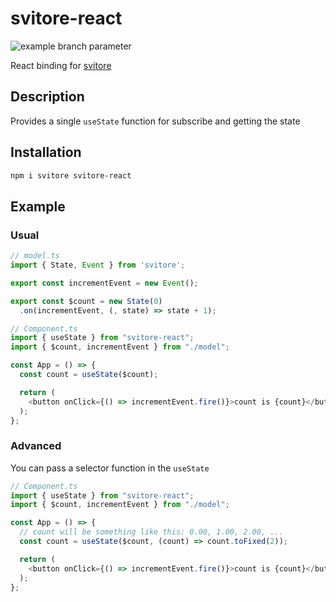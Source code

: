 # svitore-react

![example branch parameter](https://github.com/vitlolik/svitore/actions/workflows/ci.yml/badge.svg?branch=master)

React binding for [svitore](https://github.com/vitlolik/svitore)

## Description

Provides a single `useState` function for subscribe and getting the state

## Installation

```sh
npm i svitore svitore-react
```

## Example

### Usual

```js
// model.ts
import { State, Event } from 'svitore';

export const incrementEvent = new Event();

export const $count = new State(0)
  .on(incrementEvent, (, state) => state + 1);
```

```js
// Component.ts
import { useState } from "svitore-react";
import { $count, incrementEvent } from "./model";

const App = () => {
  const count = useState($count);

  return (
    <button onClick={() => incrementEvent.fire()}>count is {count}</button>
  );
};
```

### Advanced

You can pass a selector function in the `useState`

```js
// Component.ts
import { useState } from "svitore-react";
import { $count, incrementEvent } from "./model";

const App = () => {
  // count will be something like this: 0.00, 1.00, 2.00, ...
  const count = useState($count, (count) => count.toFixed(2));

  return (
    <button onClick={() => incrementEvent.fire()}>count is {count}</button>
  );
};
```
